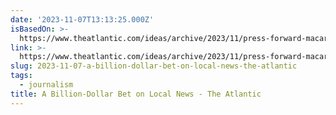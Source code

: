 ```yaml
---
date: '2023-11-07T13:13:25.000Z'
isBasedOn: >-
  https://www.theatlantic.com/ideas/archive/2023/11/press-forward-macarthur-foundation-local-news/675847/
link: >-
  https://www.theatlantic.com/ideas/archive/2023/11/press-forward-macarthur-foundation-local-news/675847/
slug: 2023-11-07-a-billion-dollar-bet-on-local-news-the-atlantic
tags:
  - journalism
title: A Billion-Dollar Bet on Local News - The Atlantic
---
```


